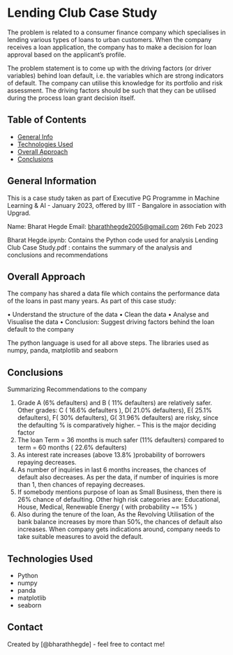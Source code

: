 # Lending Club Case Study

The problem is related to a consumer finance company which specialises in lending various types of loans to urban customers. When the company receives a loan application, the company has to make a decision for loan approval based on the applicant’s profile.

The problem statement is to come up with the driving factors (or driver variables) behind loan default, i.e. the variables which are strong indicators of default. The company can utilise this knowledge for its portfolio and risk assessment.  The driving factors should be such that they can be utilised during the process loan grant decision itself.


## Table of Contents
* [General Info](#general-information)
* [Technologies Used](#technologies-used)
* [Overall Approach](#overall-approach)
* [Conclusions](#conclusions)

<!-- You can include any other section that is pertinent to your problem -->

## General Information

This is a case study taken as part of Executive PG Programme in Machine Learning & AI - January 2023, offered by IIIT - Bangalore in association with Upgrad.

Name: Bharat Hegde
Email: bharathhegde2005@gmail.com
26th Feb 2023

Bharat Hegde.ipynb: Contains the Python code used for analysis
Lending Club Case Study.pdf : contains the summary of the analysis and conclusions and recommendations

<!-- You don't have to answer all the questions - just the ones relevant to your project. -->

## Overall Approach

The company has shared a data file which contains the performance data of the loans in past many years. As part of this case study:

•	Understand the structure of the data
•	Clean the data
•	Analyse and Visualise the data
•	Conclusion: Suggest driving factors behind the loan default to the company

The python language is used for all above steps. The libraries used as numpy, panda, matplotlib and seaborn


## Conclusions

Summarizing Recommendations to the  company 

1.	Grade A (6% defaulters) and B ( 11% defaulters) are relatively safer. Other grades: C ( 16.6% defaulters ), D( 21.0% defaulters), E( 25.1% defaulters), F( 30% defaulters), G( 31.96% defaulters) are risky, since the defaulting % is comparatively higher. – This is the major deciding factor
2.	The loan Term = 36 months is much safer (11% defaulters) compared to term = 60 months ( 22.6% defaulters)
3.	As interest rate increases (above 13.8% )probability of borrowers repaying decreases. 
4.	As number of inquiries in last 6 months increases, the chances of default also decreases. As per the data, if number of inquiries is more than 1, then chances of repaying decreases.
5.	If somebody mentions purpose of loan as Small Business, then there is 26% chance of defaulting. Other high risk categories are: Educational, House, Medical, Renewable Energy ( with probability ~= 15% )
6.	Also during the tenure of the loan, As the Revolving Utilisation of the bank balance increases by more than 50%, the chances of default also increases. When company gets indications around, company needs to take suitable measures to avoid the default.


<!-- You don't have to answer all the questions - just the ones relevant to your project. -->


## Technologies Used
- Python 
- numpy
- panda
- matplotlib
- seaborn

<!-- As the libraries versions keep on changing, it is recommended to mention the version of library used in this project -->

## Contact
Created by [@bharathhegde] - feel free to contact me!


<!-- Optional -->
<!-- ## License -->
<!-- This project is open source and available under the [... License](). -->

<!-- You don't have to include all sections - just the one's relevant to your project -->